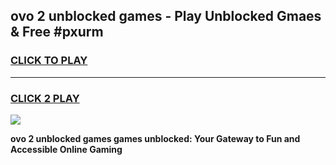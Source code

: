 
## ovo 2 unblocked games - Play Unblocked Gmaes & Free #pxurm
<h3>
<a href="https://premium.freeplayer.one?title=ovo_2_unblocked_games&ref=03M">CLICK TO PLAY</a></h3>
<hr>

<h3>
<a href="https://premium.freeplayer.one?title=ovo_2_unblocked_games&ref=03M">CLICK 2 PLAY</a>
  
</h3>

<a href="https://premium.freeplayer.one?title=ovo_2_unblocked_games&ref=03M"><img src="https://clearcache.store/games.png"></a>


**ovo 2 unblocked games games unblocked: Your Gateway to Fun and Accessible Online Gaming**
